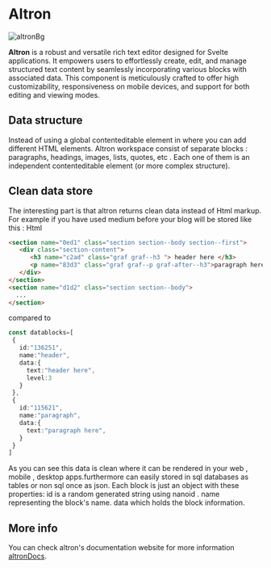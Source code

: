 # Altron

![altronBg](/images/altronBg.png)

**Altron** is a robust and versatile rich text editor designed for Svelte applications. It empowers users to effortlessly create, edit, and manage structured text content by seamlessly incorporating various blocks with associated data. This component is meticulously crafted to offer high customizability, responsiveness on mobile devices, and support for both editing and viewing modes.

## Data structure

Instead of using a global contenteditable element in where you can add different HTML elements. Altron workspace consist of separate blocks : paragraphs, headings, images, lists, quotes, etc . Each one of them is an independent contenteditable element (or more complex structure).

## Clean data store

The interesting part is that altron returns clean data instead of Html markup. For example if you have used medium before your blog will be stored like this :
Html

```Html
<section name="0ed1" class="section section--body section--first">
   <div class="section-content">
      <h3 name="c2ad" class="graf graf--h3 "> header here </h3>
      <p name="83d3" class="graf graf--p graf-after--h3">paragraph here</p>
   </div>
</section>
<section name="d1d2" class="section section--body">
  ...
</section>
```

compared to

```Typescript
const datablocks=[
 {
   id:"136251",
   name:"header",
   data:{
     text:"header here",
     level:3
   }
 },
 {
   id:"115621",
   name:"paragraph",
   data:{
     text:"paragraph here",
   }
 }
]
```

As you can see this data is clean where it can be rendered in your web , mobile , desktop apps.furthermore can easily stored in sql databases as tables or non sql once as json.
Each block is just an object with these properties:
id is a random generated string using nanoid .
name representing the block's name.
data which holds the block information.

## More info

You can check altron's documentation website for more information [altronDocs](https://altron.vercel.app/).
